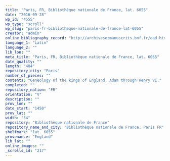 ```yaml
---
title: "Paris, FR, Bibliothèque nationale de France, lat. 6055"
date: "2016-09-28"
wp_id: "4555"
wp_type: "scroll"
wp_slug: "paris-fr-bibliotheque-nationale-de-france-lat-6055"
creator: "admin"
online_bibliography_record: "http://archivesetmanuscrits.bnf.fr/ead.html?id=FRBNFEAD000065080"
language_1: "Latin"
language_2: ""
lib_lon: ""
meta_title: "Paris, FR, Bibliothèque nationale de France, lat. 6055"
date_quality: ""
length: "484"
repository_city: "Paris"
number_of_pieces: ""
contents: "Geneology of the kings of England, Adam through Henry VI."
completed: ""
repository_nation: "FR"
orientation: "V"
description: ""
prov_lon: ""
date_start: "1450"
prov_lat: ""
width: "34"
repository: "Bibliothèque nationale de France"
repository_name_and_city: "Bibliothèque nationale de France, Paris FR"
shelfmark: "lat. 6055"
provenance: "England"
lib_lat: ""
online_images: ""
_scrolls_id: "217"
---
```



